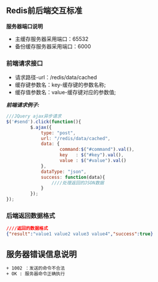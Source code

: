 ## Redis前后端交互标准

**服务器端口说明**

 + 主缓存服务器采用端口：65532
+ 备份缓存服务器采用端口：6000

### 前端请求接口

 + 请求路径-url：/redis/data/cached
 + 缓存键参数名：key-缓存键的参数名称;
 + 缓存值参数名：value-缓存键对应的参数值;

***前端请求例子:***

```js
///JQuery ajax异步请求
$('#send').click(function(){
         $.ajax({
             type: "post",
             url: "/redis/data/cached",
             data: {
                 	command:$("#command").val(),
             		key   : $("#key").val(), 
             		value : $("#value").val()
             },
             dataType: "json",
             success: function(data){
                 ////处理返回的JSON数据
             }             
         });
});
```

### 后端返回数据格式

```json
////返回的数据格式
{"result":"value1 value2 value3 value4","success":true}
```

## 服务器错误信息说明

```txt
+ 1002 ：发送的命令不合法
+ OK : 服务器命令正确执行 
```

